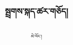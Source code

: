 ---
layout: post
title: སྦྲགས་སྐད་ཚར་གཅོད།
permalink: /:year/:month/:day/:title
author: མེ་ལོང་།
category: སྐད་ཡིག
description: 
thumbnail: assets/img/children-book.jpg
featuredvideo: http://s3.amazonaws.com/melhong/wp-content/uploads/2018/07/12011055/WhatsApp-Video-2018-06-28-at-6.50.46-AM.mp4
---